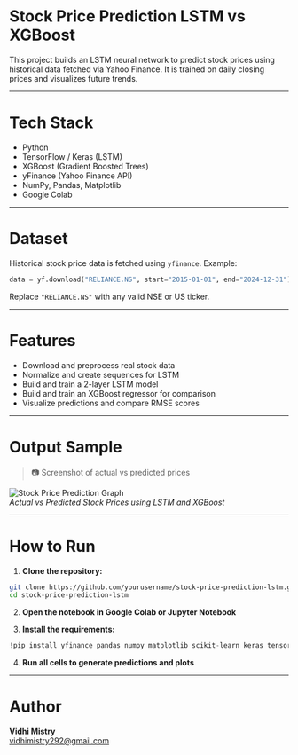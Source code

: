 # Stock Price Prediction LSTM vs XGBoost
This project builds an LSTM neural network to predict stock prices using historical data fetched via Yahoo Finance. It is trained on daily closing prices and visualizes future trends.

---

# Tech Stack

- Python  
- TensorFlow / Keras (LSTM)  
- XGBoost (Gradient Boosted Trees)  
- yFinance (Yahoo Finance API)  
- NumPy, Pandas, Matplotlib  
- Google Colab

---
# Dataset

Historical stock price data is fetched using `yfinance`. Example:

```python
data = yf.download("RELIANCE.NS", start="2015-01-01", end="2024-12-31")
```

Replace `"RELIANCE.NS"` with any valid NSE or US ticker.

---

# Features

- Download and preprocess real stock data
- Normalize and create sequences for LSTM
- Build and train a 2-layer LSTM model
- Build and train an XGBoost regressor for comparison
- Visualize predictions and compare RMSE scores

---

# Output Sample

> 📷 Screenshot of actual vs predicted prices

![Stock Price Prediction Graph](images/output_plot.png)  
*Actual vs Predicted Stock Prices using LSTM and XGBoost*

---

# How to Run

1. **Clone the repository:**

```bash
git clone https://github.com/yourusername/stock-price-prediction-lstm.git
cd stock-price-prediction-lstm
```

2. **Open the notebook in Google Colab or Jupyter Notebook**

3. **Install the requirements:**

```python
!pip install yfinance pandas numpy matplotlib scikit-learn keras tensorflow xgboost
```

4. **Run all cells to generate predictions and plots**

---
# Author
**Vidhi Mistry**  
vidhimistry292@gmail.com
